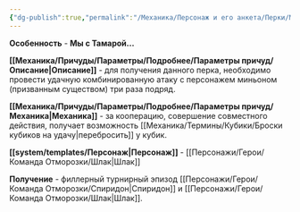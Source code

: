 ```yaml
---
{"dg-publish":true,"permalink":"/Механика/Персонаж и его анкета/Перки/Мы с Тамарой/","noteIcon":"","created":"2025-09-07T13:19:24.972+03:00","updated":"2025-09-03T23:57:39.221+03:00"}
---
```


**Особенность** - **Мы с Тамарой...**

**[[Механика/Причуды/Параметры/Подробнее/Параметры причуд/Описание\|Описание]]** - для получения данного перка, необходимо провести удачную комбинированную атаку с персонажем миньоном (призванным существом) три раза подряд. 

**[[Механика/Причуды/Параметры/Подробнее/Параметры причуд/Механика\|Механика]]** - за кооперацию, совершение совместного действия, получает возможность [[Механика/Термины/Кубики/Броски кубиков на удачу\|перебросить]] у кубик.

**[[system/templates/Персонаж\|Персонаж]]** - [[Персонажи/Герои/Команда Отморозки/Шлак\|Шлак]]

**Получение** - филлерный турнирный эпизод [[Персонажи/Герои/Команда Отморозки/Спиридон\|Спиридон]] и [[Персонажи/Герои/Команда Отморозки/Шлак\|Шлак]]. 